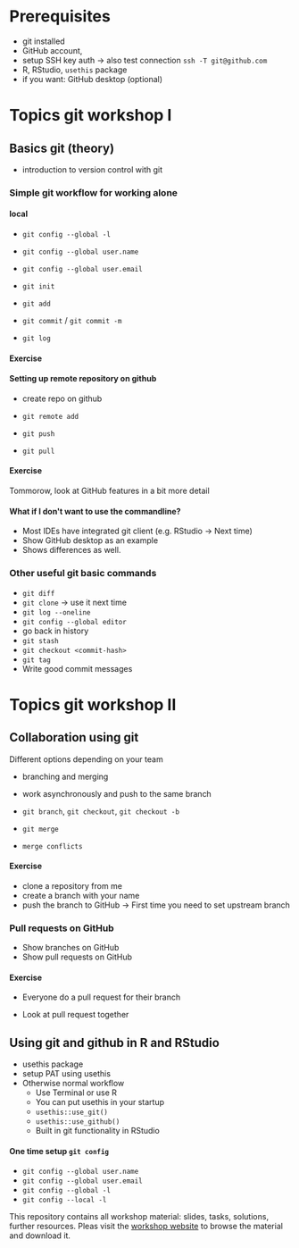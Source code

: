 # Prerequisites

- git installed
- GitHub account, 
- setup SSH key auth -> also test connection `ssh -T git@github.com`
- R, RStudio, `usethis` package
- if you want: GitHub desktop (optional)

# Topics git workshop I

## Basics git (theory)

- introduction to version control with git

### Simple git workflow for working alone 

#### local

- `git config --global -l`
- `git config --global user.name`
- `git config --global user.email`

- `git init`
- `git add`
- `git commit` / `git commit -m`

- `git log`

#### Exercise

#### Setting up remote repository on github

- create repo on github
- `git remote add`


- `git push`

- `git pull`

#### Exercise

Tommorow, look at GitHub features in a bit more detail

#### What if I don't want to use the commandline?

- Most IDEs have integrated git client (e.g. RStudio -> Next time)
- Show GitHub desktop as an example
- Shows differences as well. 


### Other useful git basic commands

- `git diff`
- `git clone` -> use it next time
- `git log --oneline`
- `git config --global editor` 
- go back in history
- `git stash`
- `git checkout <commit-hash>`
- `git tag`
- Write good commit messages


# Topics git workshop II

## Collaboration using git

Different options depending on your team
- branching and merging
- work asynchronously and push to the same branch

- `git branch`, `git checkout`, `git checkout -b`
- `git merge`

- `merge conflicts`

#### Exercise

- clone a repository from me
- create a branch with your name
- push the branch to GitHub -> First time you need to set upstream branch

### Pull requests on GitHub

- Show branches on GitHub
- Show pull requests on GitHub

#### Exercise

- Everyone do a pull request for their branch

- Look at pull request together


## Using git and github in R and RStudio

- usethis package
- setup PAT using usethis
- Otherwise normal workflow
  - Use Terminal or use R
  - You can put usethis in your startup
  - `usethis::use_git()`
  - `usethis::use_github()`
  - Built in git functionality in RStudio  
  




#### One time setup `git config`

- `git config --global user.name`
- `git config --global user.email`
- `git config --global -l`
- `git config --local -l`




This repository contains all workshop material: slides, tasks, solutions, further resources.
Pleas visit the [workshop website](https://selinazitrone.github.io/get-started-with-git/) to browse the material and download it.
